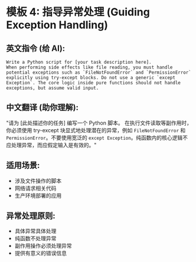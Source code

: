 # 模板 4: 指导异常处理 (Guiding Exception Handling)

## 英文指令 (给 AI):

```
Write a Python script for [your task description here].
When performing side effects like file reading, you must handle potential exceptions such as `FileNotFoundError` and `PermissionError` explicitly using try-except blocks. Do not use a generic `except Exception`. The core logic inside pure functions should not handle exceptions, but assume valid input.
```

## 中文翻译 (助你理解):

"请为 [此处描述你的任务] 编写一个 Python 脚本。
在执行文件读取等副作用时，你必须使用 try-except 块显式地处理潜在的异常，例如 `FileNotFoundError` 和 `PermissionError`。不要使用宽泛的 `except Exception`。纯函数内的核心逻辑不应处理异常，而应假定输入是有效的。"

## 适用场景:
- 涉及文件操作的脚本
- 网络请求相关代码
- 生产环境部署的应用

## 异常处理原则:
- 具体异常具体处理
- 纯函数不处理异常
- 副作用操作必须处理异常
- 提供有意义的错误信息